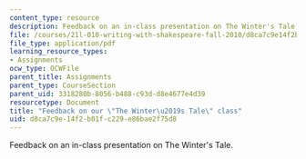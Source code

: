 ```yaml
---
content_type: resource
description: Feedback on an in-class presentation on The Winter's Tale.
file: /courses/21l-010-writing-with-shakespeare-fall-2010/d8ca7c9e14f2b01fc229e86bae2f75d8_MIT21L_010F10_assn12.pdf
file_type: application/pdf
learning_resource_types:
- Assignments
ocw_type: OCWFile
parent_title: Assignments
parent_type: CourseSection
parent_uid: 3318280b-8056-b488-c93d-d8e4677e4d39
resourcetype: Document
title: "Feedback on our \"The Winter\u2019s Tale\" class"
uid: d8ca7c9e-14f2-b01f-c229-e86bae2f75d8
---
```

Feedback on an in-class presentation on The Winter's Tale.

